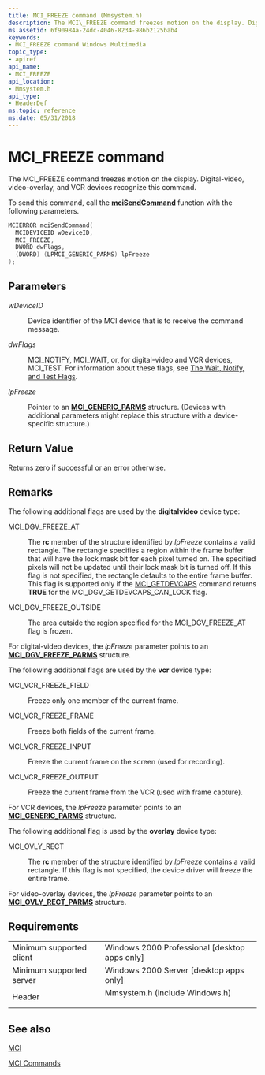 ```yaml
---
title: MCI_FREEZE command (Mmsystem.h)
description: The MCI\_FREEZE command freezes motion on the display. Digital-video, video-overlay, and VCR devices recognize this command.
ms.assetid: 6f90984a-24dc-4046-8234-986b2125bab4
keywords:
- MCI_FREEZE command Windows Multimedia
topic_type:
- apiref
api_name:
- MCI_FREEZE
api_location:
- Mmsystem.h
api_type:
- HeaderDef
ms.topic: reference
ms.date: 05/31/2018
---
```


# MCI\_FREEZE command

The MCI\_FREEZE command freezes motion on the display. Digital-video, video-overlay, and VCR devices recognize this command.

To send this command, call the [**mciSendCommand**](https://msdn.microsoft.com/library/Dd757160(v=VS.85).aspx) function with the following parameters.


```C++
MCIERROR mciSendCommand(
  MCIDEVICEID wDeviceID, 
  MCI_FREEZE, 
  DWORD dwFlags, 
  (DWORD) (LPMCI_GENERIC_PARMS) lpFreeze
);
```



## Parameters

<dl> <dt>

<span id="wDeviceID"></span><span id="wdeviceid"></span><span id="WDEVICEID"></span>*wDeviceID*
</dt> <dd>

Device identifier of the MCI device that is to receive the command message.

</dd> <dt>

<span id="dwFlags"></span><span id="dwflags"></span><span id="DWFLAGS"></span>*dwFlags*
</dt> <dd>

MCI\_NOTIFY, MCI\_WAIT, or, for digital-video and VCR devices, MCI\_TEST. For information about these flags, see [The Wait, Notify, and Test Flags](the-wait-notify-and-test-flags.md).

</dd> <dt>

<span id="lpFreeze"></span><span id="lpfreeze"></span><span id="LPFREEZE"></span>*lpFreeze*
</dt> <dd>

Pointer to an [**MCI\_GENERIC\_PARMS**](mci-generic-parms.md) structure. (Devices with additional parameters might replace this structure with a device-specific structure.)

</dd> </dl>

## Return Value

Returns zero if successful or an error otherwise.

## Remarks

The following additional flags are used by the **digitalvideo** device type:

<dl> <dt>

<span id="MCI_DGV_FREEZE_AT"></span><span id="mci_dgv_freeze_at"></span>MCI\_DGV\_FREEZE\_AT
</dt> <dd>

The **rc** member of the structure identified by *lpFreeze* contains a valid rectangle. The rectangle specifies a region within the frame buffer that will have the lock mask bit for each pixel turned on. The specified pixels will not be updated until their lock mask bit is turned off. If this flag is not specified, the rectangle defaults to the entire frame buffer. This flag is supported only if the [MCI\_GETDEVCAPS](mci-getdevcaps.md) command returns **TRUE** for the MCI\_DGV\_GETDEVCAPS\_CAN\_LOCK flag.

</dd> <dt>

<span id="MCI_DGV_FREEZE_OUTSIDE"></span><span id="mci_dgv_freeze_outside"></span>MCI\_DGV\_FREEZE\_OUTSIDE
</dt> <dd>

The area outside the region specified for the MCI\_DGV\_FREEZE\_AT flag is frozen.

</dd> </dl>

For digital-video devices, the *lpFreeze* parameter points to an [**MCI\_DGV\_FREEZE\_PARMS**](/windows/desktop/api/Digitalv/ns-digitalv-mci_dgv_rect_parms) structure.

The following additional flags are used by the **vcr** device type:

<dl> <dt>

<span id="MCI_VCR_FREEZE_FIELD"></span><span id="mci_vcr_freeze_field"></span>MCI\_VCR\_FREEZE\_FIELD
</dt> <dd>

Freeze only one member of the current frame.

</dd> <dt>

<span id="MCI_VCR_FREEZE_FRAME"></span><span id="mci_vcr_freeze_frame"></span>MCI\_VCR\_FREEZE\_FRAME
</dt> <dd>

Freeze both fields of the current frame.

</dd> <dt>

<span id="MCI_VCR_FREEZE_INPUT"></span><span id="mci_vcr_freeze_input"></span>MCI\_VCR\_FREEZE\_INPUT
</dt> <dd>

Freeze the current frame on the screen (used for recording).

</dd> <dt>

<span id="MCI_VCR_FREEZE_OUTPUT"></span><span id="mci_vcr_freeze_output"></span>MCI\_VCR\_FREEZE\_OUTPUT
</dt> <dd>

Freeze the current frame from the VCR (used with frame capture).

</dd> </dl>

For VCR devices, the *lpFreeze* parameter points to an [**MCI\_GENERIC\_PARMS**](mci-generic-parms.md) structure.

The following additional flag is used by the **overlay** device type:

<dl> <dt>

<span id="MCI_OVLY_RECT"></span><span id="mci_ovly_rect"></span>MCI\_OVLY\_RECT
</dt> <dd>

The **rc** member of the structure identified by *lpFreeze* contains a valid rectangle. If this flag is not specified, the device driver will freeze the entire frame.

</dd> </dl>

For video-overlay devices, the *lpFreeze* parameter points to an [**MCI\_OVLY\_RECT\_PARMS**](mci-ovly-rect-parms.md) structure.

## Requirements



|                                     |                                                                                                           |
|-------------------------------------|-----------------------------------------------------------------------------------------------------------|
| Minimum supported client<br/> | Windows 2000 Professional \[desktop apps only\]<br/>                                                |
| Minimum supported server<br/> | Windows 2000 Server \[desktop apps only\]<br/>                                                      |
| Header<br/>                   | <dl> <dt>Mmsystem.h (include Windows.h)</dt> </dl> |



## See also

<dl> <dt>

[MCI](mci.md)
</dt> <dt>

[MCI Commands](mci-commands.md)
</dt> </dl>

 

 





